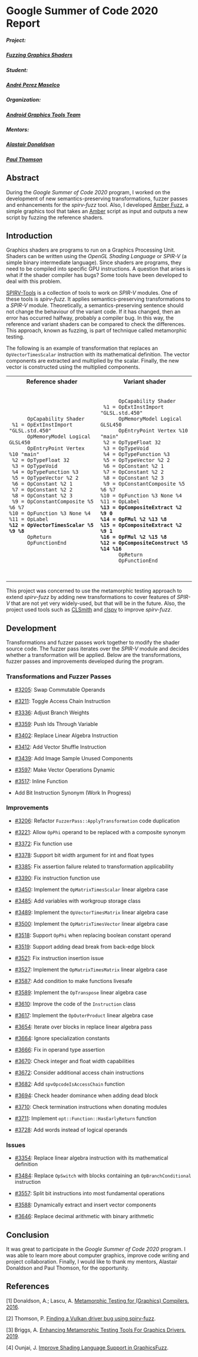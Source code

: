 # Google Summer of Code 2020 Report

##### Project:
##### [Fuzzing Graphics Shaders](https://summerofcode.withgoogle.com/projects/#6594591471435776)

##### Student:
##### [André Perez Maselco](https://github.com/andreperezmaselco)

##### Organization:
##### [Android Graphics Tools Team](https://summerofcode.withgoogle.com/organizations/6102438181863424/)

##### Mentors:
##### [Alastair Donaldson](https://github.com/afd)
##### [Paul Thomson](https://github.com/paulthomson)

## Abstract

During the *Google Summer of Code 2020* program, I worked on the development of new semantics-preserving transformations, fuzzer passes and enhancements for the *spirv-fuzz* tool.
Also, I developed [Amber Fuzz](https://github.com/andreperezmaselco/amber-fuzz), a simple graphics tool that takes an [Amber](https://github.com/google/amber) script as input and outputs a new script by fuzzing the reference shaders.

## Introduction
Graphics shaders are programs to run on a Graphics Processing Unit. Shaders can be written using the *OpenGL Shading Language* or *SPIR-V* (a simple binary intermediate language). Since shaders are programs, they need to be compiled into specific GPU instructions. A question that arises is what if the shader compiler has bugs? Some tools have been developed to deal with this problem.

[SPIRV-Tools](https://github.com/KhronosGroup/SPIRV-Tools) is a collection of tools to work on *SPIR-V* modules.
One of these tools is *spirv-fuzz*. It applies semantics-preserving transformations to a *SPIR-V* module. Theoretically, a semantics-preserving sentence should not change the behaviour of the variant code. If it has changed, then an error has occurred halfway, probably a compiler bug. In this way, the reference and variant shaders can be compared to check the differences. This approach, known as fuzzing, is part of technique called metamorphic testing. 

The following is an example of transformation that replaces an `OpVectorTimesScalar` instruction with its mathematical definition. The vector components are extracted and multiplied by the scalar. Finally, the new vector is constructed using the multiplied components.

<table>
  <tr>
    <th>
      Reference shader
    </th>
    <th>
      Variant shader
    </th>
  </tr>
  <tr>
    <td>
      <pre>
        <code>
      OpCapability Shader
 %1 = OpExtInstImport "GLSL.std.450"
      OpMemoryModel Logical GLSL450
      OpEntryPoint Vertex %10 "main"
 %2 = OpTypeFloat 32
 %3 = OpTypeVoid
 %4 = OpTypeFunction %3
 %5 = OpTypeVector %2 2
 %6 = OpConstant %2 1
 %7 = OpConstant %2 2
 %8 = OpConstant %2 3
 %9 = OpConstantComposite %5 %6 %7
%10 = OpFunction %3 None %4
%11 = OpLabel
<strong>%12 = OpVectorTimesScalar %5 %9 %8</strong>
      OpReturn
      OpFunctionEnd
        </code>
      </pre>
    </td>
    <td>
      <pre>
        <code>
      OpCapability Shader
 %1 = OpExtInstImport "GLSL.std.450"
      OpMemoryModel Logical GLSL450
      OpEntryPoint Vertex %10 "main"
 %2 = OpTypeFloat 32
 %3 = OpTypeVoid
 %4 = OpTypeFunction %3
 %5 = OpTypeVector %2 2
 %6 = OpConstant %2 1
 %7 = OpConstant %2 2
 %8 = OpConstant %2 3
 %9 = OpConstantComposite %5 %6 %7
%10 = OpFunction %3 None %4
%11 = OpLabel
<strong>%13 = OpCompositeExtract %2 %9 0
%14 = OpFMul %2 %13 %8
%15 = OpCompositeExtract %2 %9 1
%16 = OpFMul %2 %15 %8
%12 = OpCompositeConstruct %5 %14 %16</strong>
      OpReturn
      OpFunctionEnd
        </code>
      </pre>
    </td>
  </tr>
</table>

This project was concerned to use the metamorphic testing approach to extend *spirv-fuzz* by adding new transformations to cover features of *SPIR-V* that are not yet very widely-used, but that will be in the future.
Also, the project used tools such as [CLSmith](https://github.com/ChrisLidbury/CLSmith) and [clspv](https://github.com/google/clspv) to improve *spirv-fuzz*.

## Development

Transformations and fuzzer passes work together to modify the shader source code.
The fuzzer pass iterates over the *SPIR-V* module and decides whether a transformation will be applied.
Below are the transformations, fuzzer passes and improvements developed during the program.

### Transformations and Fuzzer Passes

- [#3205](https://github.com/KhronosGroup/SPIRV-Tools/pull/3205): Swap Commutable Operands

- [#3211](https://github.com/KhronosGroup/SPIRV-Tools/pull/3211): Toggle Access Chain Instruction

- [#3336](https://github.com/KhronosGroup/SPIRV-Tools/pull/3336): Adjust Branch Weights

- [#3359](https://github.com/KhronosGroup/SPIRV-Tools/pull/3359): Push Ids Through Variable

- [#3402](https://github.com/KhronosGroup/SPIRV-Tools/pull/3402): Replace Linear Algebra Instruction

- [#3412](https://github.com/KhronosGroup/SPIRV-Tools/pull/3412): Add Vector Shuffle Instruction

- [#3439](https://github.com/KhronosGroup/SPIRV-Tools/pull/3439): Add Image Sample Unused Components

- [#3597](https://github.com/KhronosGroup/SPIRV-Tools/pull/3597): Make Vector Operations Dynamic

- [#3517](https://github.com/KhronosGroup/SPIRV-Tools/pull/3517): Inline Function

- Add Bit Instruction Synonym (Work In Progress)

### Improvements

- [#3206](https://github.com/KhronosGroup/SPIRV-Tools/pull/3206): Refactor `FuzzerPass::ApplyTransformation` code duplication

- [#3221](https://github.com/KhronosGroup/SPIRV-Tools/pull/3221): Allow `OpPhi` operand to be replaced with a composite synonym

- [#3372](https://github.com/KhronosGroup/SPIRV-Tools/pull/3372): Fix function use

- [#3378](https://github.com/KhronosGroup/SPIRV-Tools/pull/3378): Support bit width argument for int and float types

- [#3385](https://github.com/KhronosGroup/SPIRV-Tools/pull/3385): Fix assertion failure related to transformation applicability

- [#3390](https://github.com/KhronosGroup/SPIRV-Tools/pull/3390): Fix instruction function use

- [#3450](https://github.com/KhronosGroup/SPIRV-Tools/pull/3450): Implement the `OpMatrixTimesScalar` linear algebra case

- [#3485](https://github.com/KhronosGroup/SPIRV-Tools/pull/3485): Add variables with workgroup storage class

- [#3489](https://github.com/KhronosGroup/SPIRV-Tools/pull/3489): Implement the `OpVectorTimesMatrix` linear algebra case

- [#3500](https://github.com/KhronosGroup/SPIRV-Tools/pull/3500): Implement the `OpMatrixTimesVector` linear algebra case

- [#3518](https://github.com/KhronosGroup/SPIRV-Tools/pull/3518): Support `OpPhi` when replacing boolean constant operand

- [#3519](https://github.com/KhronosGroup/SPIRV-Tools/pull/3519): Support adding dead break from back-edge block

- [#3521](https://github.com/KhronosGroup/SPIRV-Tools/pull/3521): Fix instruction insertion issue

- [#3527](https://github.com/KhronosGroup/SPIRV-Tools/pull/3527): Implement the `OpMatrixTimesMatrix` linear algebra case

- [#3587](https://github.com/KhronosGroup/SPIRV-Tools/pull/3587): Add condition to make functions livesafe

- [#3589](https://github.com/KhronosGroup/SPIRV-Tools/pull/3589): Implement the `OpTranspose` linear algebra case

- [#3610](https://github.com/KhronosGroup/SPIRV-Tools/pull/3610): Improve the code of the `Instruction` class

- [#3617](https://github.com/KhronosGroup/SPIRV-Tools/pull/3617): Implement the `OpOuterProduct` linear algebra case

- [#3654](https://github.com/KhronosGroup/SPIRV-Tools/pull/3654): Iterate over blocks in replace linear algebra pass

- [#3664](https://github.com/KhronosGroup/SPIRV-Tools/pull/3664): Ignore specialization constants

- [#3666](https://github.com/KhronosGroup/SPIRV-Tools/pull/3666): Fix in operand type assertion

- [#3670](https://github.com/KhronosGroup/SPIRV-Tools/pull/3670): Check integer and float width capabilities

- [#3672](https://github.com/KhronosGroup/SPIRV-Tools/pull/3672): Consider additional access chain instructions

- [#3682](https://github.com/KhronosGroup/SPIRV-Tools/pull/3682): Add `spvOpcodeIsAccessChain` function

- [#3694](https://github.com/KhronosGroup/SPIRV-Tools/pull/3694): Check header dominance when adding dead block

- [#3710](https://github.com/KhronosGroup/SPIRV-Tools/pull/3710): Check termination instructions when donating modules

- [#3711](https://github.com/KhronosGroup/SPIRV-Tools/pull/3711): Implement `opt::Function::HasEarlyReturn` function

- [#3728](https://github.com/KhronosGroup/SPIRV-Tools/pull/3728): Add words instead of logical operands

### Issues

- [#3354](https://github.com/KhronosGroup/SPIRV-Tools/issues/3354): Replace linear algebra instruction with its mathematical definition

- [#3484](https://github.com/KhronosGroup/SPIRV-Tools/issues/3484): Replace `OpSwitch` with blocks containing an `OpBranchConditional` instruction

- [#3557](https://github.com/KhronosGroup/SPIRV-Tools/issues/3557): Split bit instructions into most fundamental operations

- [#3588](https://github.com/KhronosGroup/SPIRV-Tools/issues/3588): Dynamically extract and insert vector components

- [#3646](https://github.com/KhronosGroup/SPIRV-Tools/issues/3646): Replace decimal arithmetic with binary arithmetic

## Conclusion
It was great to participate in the *Google Summer of Code 2020* program. I was able to learn more about computer graphics, improve code writing and project collaboration. Finally, I would like to thank my mentors, Alastair Donaldson and Paul Thomson, for the opportunity.

## References
[1] Donaldson, A.; Lascu, A. [Metamorphic Testing for (Graphics) Compilers. 2016](http://www.doc.ic.ac.uk/~afd/homepages/papers/pdfs/2016/MET.pdf).

[2] Thomson, P. [Finding a Vulkan driver bug using spirv-fuzz](https://github.com/google/graphicsfuzz/blob/master/docs/finding-a-vulkan-driver-bug-using-spirv-fuzz.md).

[3] Briggs, A. [Enhancing Metamorphic Testing Tools For Graphics Drivers. 2019](https://github.com/google/graphicsfuzz/blob/master/docs/summer-of-code-ideas/summer-of-code-reports/gsoc-2019-abelbriggs.md).

[4] Ounjai, J. [Improve Shading Language Support in GraphicsFuzz](https://github.com/google/graphicsfuzz/blob/master/docs/summer-of-code-ideas/2019-JiradetOunjai.md).
